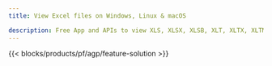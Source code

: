 ```yaml
---
title: View Excel files on Windows, Linux & macOS 

description: Free App and APIs to view XLS, XLSX, XLSB, XLT, XLTX, XLTM, XLSM and ODS files
---
```


{{< blocks/products/pf/agp/feature-solution >}} 

